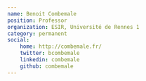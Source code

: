 ```yaml
---
name: Benoit Combemale
position: Professor
organization: ESIR, Université de Rennes 1
category: permanent
social:
    home: http://combemale.fr/
    twitter: bcombemale
    linkedin: combemale
    github: combemale
---
```

